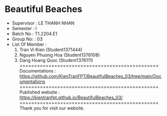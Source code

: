 Beautiful Beaches
===============================================
+ Supervisor                 : LE THANH NHAN
+ Semester		     : I	
+ Batch No		     : T1.2204.E1	
+ Group No:		     : 03
+ List Of Member             :
	1. Tran Vi Kien        (Student1371444)
	2. Nguyen Phuong Hoa   (Student1376108)
	3. Dang Hoang Quoc     (Student1376111)	
================================================
Documentations : https://github.com/KienTranFPT/BeautifulBeaches_03/tree/main/Documentations
================================================
Published website : https://kientranfpt.github.io/BeautifulBeaches_03/
================================================
Thank you for visit our website.

